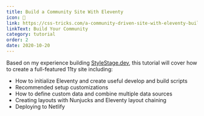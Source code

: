 ```yaml
---
title: Build a Community Site With Eleventy
icon: 🤝
link: https://css-tricks.com/a-community-driven-site-with-eleventy-building-the-site/
linkText: Build Your Community
category: tutorial
order: 2
date: 2020-10-20
---
```


Based on my experience building [StyleStage.dev](https://stylestage.dev), this tutorial will cover how to create a full-featured 11ty site including:

- How to initialize Eleventy and create useful develop and build scripts
- Recommended setup customizations
- How to define custom data and combine multiple data sources
- Creating layouts with Nunjucks and Eleventy layout chaining
- Deploying to Netlify
